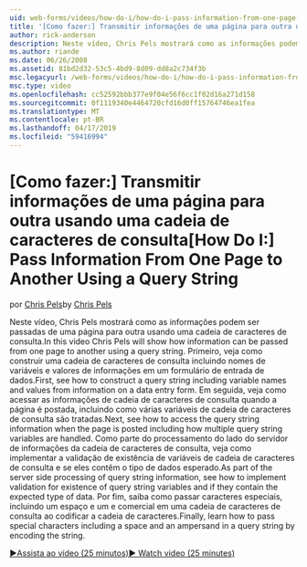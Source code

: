 ```yaml
---
uid: web-forms/videos/how-do-i/how-do-i-pass-information-from-one-page-to-another-using-a-query-string
title: '[Como fazer:] Transmitir informações de uma página para outra usando uma cadeia de caracteres de consulta | Microsoft Docs'
author: rick-anderson
description: Neste vídeo, Chris Pels mostrará como as informações podem ser passadas de uma página para outra usando uma cadeia de caracteres de consulta. Primeiro, veja como construir uma cadeia de caracteres de consulta em...
ms.author: riande
ms.date: 06/26/2008
ms.assetid: 81bd2d32-53c5-4bd9-8d09-dd8a2c734f3b
msc.legacyurl: /web-forms/videos/how-do-i/how-do-i-pass-information-from-one-page-to-another-using-a-query-string
msc.type: video
ms.openlocfilehash: cc52592bbb377e9f04e56f6cc1f02d16a271d158
ms.sourcegitcommit: 0f1119340e4464720cfd16d0ff15764746ea1fea
ms.translationtype: MT
ms.contentlocale: pt-BR
ms.lasthandoff: 04/17/2019
ms.locfileid: "59416994"
---
```

# <a name="how-do-i-pass-information-from-one-page-to-another-using-a-query-string"></a><span data-ttu-id="d241c-104">[Como fazer:] Transmitir informações de uma página para outra usando uma cadeia de caracteres de consulta</span><span class="sxs-lookup"><span data-stu-id="d241c-104">[How Do I:] Pass Information From One Page to Another Using a Query String</span></span>

<span data-ttu-id="d241c-105">por [Chris Pels](https://twitter.com/chrispels)</span><span class="sxs-lookup"><span data-stu-id="d241c-105">by [Chris Pels](https://twitter.com/chrispels)</span></span>

<span data-ttu-id="d241c-106">Neste vídeo, Chris Pels mostrará como as informações podem ser passadas de uma página para outra usando uma cadeia de caracteres de consulta.</span><span class="sxs-lookup"><span data-stu-id="d241c-106">In this video Chris Pels will show how information can be passed from one page to another using a query string.</span></span> <span data-ttu-id="d241c-107">Primeiro, veja como construir uma cadeia de caracteres de consulta incluindo nomes de variáveis e valores de informações em um formulário de entrada de dados.</span><span class="sxs-lookup"><span data-stu-id="d241c-107">First, see how to construct a query string including variable names and values from information on a data entry form.</span></span> <span data-ttu-id="d241c-108">Em seguida, veja como acessar as informações de cadeia de caracteres de consulta quando a página é postada, incluindo como várias variáveis de cadeia de caracteres de consulta são tratadas.</span><span class="sxs-lookup"><span data-stu-id="d241c-108">Next, see how to access the query string information when the page is posted including how multiple query string variables are handled.</span></span> <span data-ttu-id="d241c-109">Como parte do processamento do lado do servidor de informações da cadeia de caracteres de consulta, veja como implementar a validação de existência de variáveis de cadeia de caracteres de consulta e se eles contêm o tipo de dados esperado.</span><span class="sxs-lookup"><span data-stu-id="d241c-109">As part of the server side processing of query string information, see how to implement validation for existence of query string variables and if they contain the expected type of data.</span></span> <span data-ttu-id="d241c-110">Por fim, saiba como passar caracteres especiais, incluindo um espaço e um e comercial em uma cadeia de caracteres de consulta ao codificar a cadeia de caracteres.</span><span class="sxs-lookup"><span data-stu-id="d241c-110">Finally, learn how to pass special characters including a space and an ampersand in a query string by encoding the string.</span></span>

[<span data-ttu-id="d241c-111">&#9654;Assista ao vídeo (25 minutos)</span><span class="sxs-lookup"><span data-stu-id="d241c-111">&#9654; Watch video (25 minutes)</span></span>](https://channel9.msdn.com/Blogs/ASP-NET-Site-Videos/how-do-i-pass-information-from-one-page-to-another-using-a-query-string)
